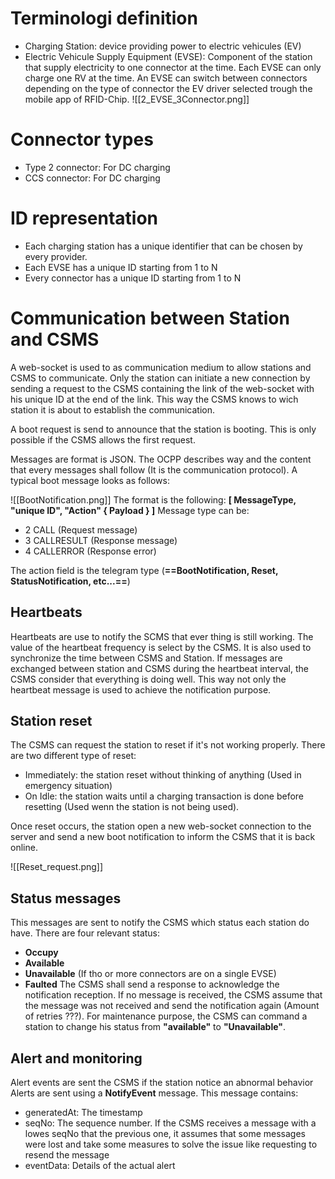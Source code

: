 # Terminologi definition
- Charging Station: device providing power to electric vehicules (EV)
- Electric Vehicule Supply Equipment (EVSE): Component of the station that supply electricity to one connector at the time. Each EVSE can only charge one RV at the time. An EVSE can switch between connectors depending on the type of connector the EV driver selected trough the mobile app of RFID-Chip.
![[2_EVSE_3Connector.png]]
# Connector types
+ Type 2 connector: For DC charging
+ CCS connector: For DC charging

# ID representation
+ Each charging station has a unique identifier that can be chosen by every provider.
+ Each EVSE has a unique ID starting from 1 to N
+ Every connector has a unique ID starting from 1 to N
# Communication between Station and CSMS
A web-socket is used to as communication medium to allow stations and CSMS to communicate. Only the station can initiate a new connection by sending a request to the CSMS containing the link of the web-socket with his unique ID at the end of the link. This way the CSMS knows to wich station it is about to establish the communication.

A boot request is send to announce that the station is booting. This is only possible if the CSMS allows the first request. 

Messages are format is JSON. The OCPP describes way  and the content that every messages shall follow (It is the communication protocol). 
A typical boot message looks as follows:

![[BootNotification.png]]
The format is the following:
**[       MessageType, "unique ID", "Action"
	{
		Payload
	}
]**
Message type can be:
* 2 CALL (Request message)
* 3 CALLRESULT (Response message)
* 4 CALLERROR (Response error)

The action field is the telegram type (**==BootNotification, Reset, StatusNotification, etc...==**)

## Heartbeats
Heartbeats are use to notify the SCMS that ever thing is still working. The value of the heartbeat frequency is select by the CSMS. It is also used to synchronize the time between CSMS and Station. 
If messages are exchanged between station and CSMS during the heartbeat interval, the CSMS consider that everything is doing well. This way not only the heartbeat message is used to achieve the notification purpose.

## Station reset
The CSMS can request the station to reset if it's not working properly.
There are two different type of reset:
+ Immediately: the station reset without thinking of anything (Used in emergency situation)
+ On Idle: the station waits until a charging transaction is done before resetting (Used wenn the station is not  being used).

Once reset occurs, the station open a new web-socket connection to the server and send a new boot notification to inform the CSMS that it is back online.

![[Reset_request.png]]

## Status messages
This messages are sent to notify the CSMS which status each station do have.
There are four relevant status:
+ **Occupy**
+ **Available**
+ **Unavailable** (If tho or more connectors are on a single EVSE)
+ **Faulted**
The CSMS shall send a response to acknowledge the notification reception. If no message is received, the CSMS assume that the message was not received and send the notification again (Amount of retries ???). 
For maintenance purpose, the CSMS can command a station to change his status from **"available"** to **"Unavailable"**.

## Alert and monitoring

Alert events are sent the CSMS if the station notice an abnormal behavior
Alerts are sent using a **NotifyEvent** message. This message contains:
* generatedAt: The timestamp
* seqNo: The sequence number. If the CSMS receives a message with a lowes seqNo that the previous one, it assumes that some messages were lost and take some measures to solve the issue like requesting to resend the message
* eventData: Details of the actual alert

